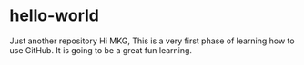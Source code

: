 # hello-world
Just another repository
Hi MKG,
This is a very first phase of learning how to use GitHub.
It is going to be a great fun learning.
